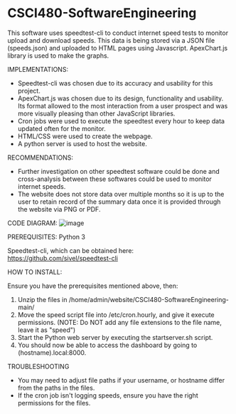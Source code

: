 # CSCI480-SoftwareEngineering

This software uses speedtest-cli to conduct internet speed tests to monitor upload and download speeds. This data is being stored via a JSON file (speeds.json) and uploaded to HTML pages using Javascript. ApexChart.js library is used to make the graphs.

IMPLEMENTATIONS:
* Speedtest-cli was chosen due to its accuracy and usability for this project.
* ApexChart.js was chosen due to its design, functionality and usability. Its format allowed to the most interaction from a user prospect and was more visually pleasing than other JavaScript libraries. 
* Cron jobs were used to execute the speedtest every hour to keep data updated often for the monitor.
* HTML/CSS were used to create the webpage.
* A python server is used to host the website.

RECOMMENDATIONS: 
* Further investigation on other speedtest software could be done and cross-analysis between these softwares could be used to monitor internet speeds.
* The website does not store data over multiple months so it is up to the user to retain record of the summary data once it is provided through the website via PNG or PDF.

CODE DIAGRAM:
![image](https://github.com/doepkerk/CSCI480-SoftwareEngineering/assets/143119090/e2564869-027a-42f6-8d6a-4922e55c41cb)

PREREQUISITES: 
Python 3

Speedtest-cli, which can be obtained here: https://github.com/sivel/speedtest-cli

HOW TO INSTALL:

Ensure you have the prerequisites mentioned above, then:
1. Unzip the files in /home/admin/website/CSCI480-SoftwareEngineering-main/
2. Move the speed script file into /etc/cron.hourly, and give it execute permissions.
   (NOTE: Do NOT add any file extensions to the file name, leave it as "speed")
3. Start the Python web server by executing the startserver.sh script.
4. You should now be able to access the dashboard by going to (hostname).local:8000.

TROUBLESHOOTING
* You may need to adjust file paths if your username, or hostname differ from the paths in the files.
* If the cron job isn't logging speeds, ensure you have the right permissions for the files.



